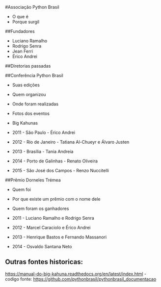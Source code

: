 #Associação Python Brasil
- O que é
- Porque surgil

##Fundadores

- Luciano Ramalho
- Rodrigo Senra
- Jean Ferri
- Érico Andrei

##Diretorias passadas

##Conferência Python Brasil
- Suas edições
- Quem organizou
- Onde foram realizadas
- Fotos dos eventos
- Big Kahunas

- 2011 - São Paulo - Érico Andrei
- 2012 - Rio de Janeiro - Tatiana Al-Chueyr e Álvaro Justen
- 2013 - Brasília - Tania Andreia
- 2014 - Porto de Galinhas - Renato Oliveira
- 2015 - São José dos Campos - Renzo Nuccitelli

##Prêmio Dorneles Trémea
- Quem foi
- Por que existe um prêmio com o nome dele
- Quem foram os ganhadores

- 2011 - Luciano Ramalho e Rodrigo Senra
- 2012 - Marcel Caraciolo e Érico Andrei
- 2013 - Henrique Bastos e Fernando Massanori
- 2014 - Osvaldo Santana Neto

## Outras fontes historicas:
https://manual-do-big-kahuna.readthedocs.org/en/latest/index.html - codigo fonte: https://github.com/pythonbrasil/pythonbrasil_documentacao


